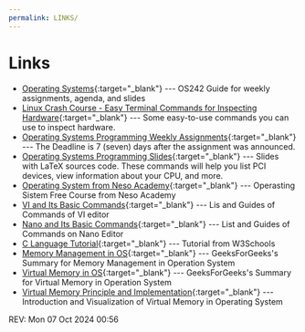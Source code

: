 ```yaml
---
permalink: LINKS/
---
```

# Links

* [Operating Systems](https://os.vlsm.org/){:target="_blank"} --- OS242
  Guide for weekly assignments, agenda, and slides
* [Linux Crash Course - Easy Terminal Commands for Inspecting Hardware](https://youtu.be/oGyJr-iUwt8?si=59V2boc0XfmlFekg){:target="_blank"} --- 
  Some easy-to-use commands you can use to inspect hardware.
* [Operating Systems Programming Weekly Assignments](https://demos.vlsm.org/){:target="_blank"} ---
  The Deadline is 7 (seven) days after the assignment was announced.
* [Operating Systems Programming Slides](https://docos.vlsm.org/){:target="_blank"} ---
  Slides with LaTeX sources code. These commands will help you list PCI devices, view information about your CPU, and more.
* [Operating System from Neso Academy](https://www.youtube.com/playlist?list=PLBlnK6fEyqRiVhbXDGLXDk_OQAeuVcp2O){:target="_blank"} --- Operasting Sistem Free Course from Neso Academy
* [VI and Its Basic Commands](https://www.cs.colostate.edu/helpdocs/vi.html){:target="_blank"} --- Lis and Guides of Commands of VI editor
* [Nano and Its Basic Commands](https://www.unomaha.edu/college-of-information-science-and-technology/computer-science-learning-center/_files/resources/CSLC-Helpdocs-Nano.pdf){:target="_blank"} --- List and Guides of Commands on Nano Editor
* [C Language Tutorial](https://www.w3schools.com/c/){:target="_blank"} --- Tutorial from W3Schools
* [Memory Management in OS](https://www.geeksforgeeks.org/memory-management-in-operating-system/){:target="_blank"} --- GeeksForGeeks's Summary for Memory Management in Operation System
* [Virtual Memory in OS](https://www.geeksforgeeks.org/virtual-memory-in-operating-system/){:target="_blank"} --- GeeksForGeeks's Summary for Virtual Memory in Operation System
* [Virtual Memory Principle and Implementation](https://www.youtube.com/watch?v=A9WLYbE0p-I){:target="_blank"} --- Introduction and Visualization of Virtual Memory in Operating System

REV: Mon 07 Oct 2024 00:56

